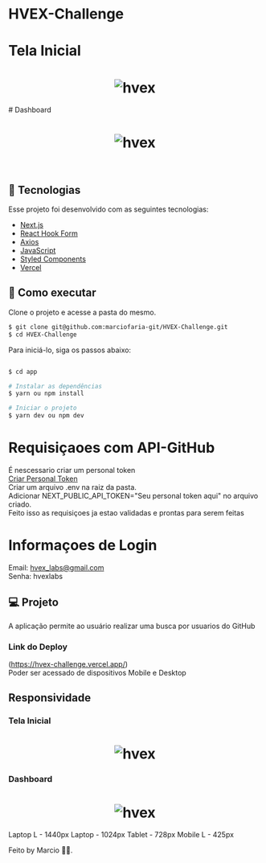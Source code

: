# HVEX-Challenge

# Tela Inicial
<h1 align="center">
    <img alt="hvex" src="https://s7.gifyu.com/images/login449c9d3f3c74f1f4.gif" />
</h1>
# Dashboard
<h1 align="center">
    <img alt="hvex" src="https://s7.gifyu.com/images/dashboardec18b24c10b27ccd.gif" />
</h1>
<br>

## 🧪 Tecnologias

Esse projeto foi desenvolvido com as seguintes tecnologias:

- [Next.js](https://nextjs.org/)
- [React Hook Form](https://react-hook-form.com/)
- [Axios](https://axios-http.com/docs/intro)
- [JavaScript](https://developer.mozilla.org/pt-BR/docs/Web/JavaScript)
- [Styled Components](https://styled-components.com/docs)
- [Vercel](https://vercel.com/)

## 🚀 Como executar

Clone o projeto e acesse a pasta do mesmo.

```bash
$ git clone git@github.com:marciofaria-git/HVEX-Challenge.git
$ cd HVEX-Challenge
```

Para iniciá-lo, siga os passos abaixo:
```bash

$ cd app

# Instalar as dependências
$ yarn ou npm install

# Iniciar o projeto
$ yarn dev ou npm dev
```
# Requisiçaoes com API-GitHub
É nescessario criar um personal token <br />
[Criar Personal Token](https://docs.github.com/pt/authentication/keeping-your-account-and-data-secure/creating-a-personal-access-token)<br />
Criar um arquivo .env na raiz da pasta.<br />
Adicionar NEXT_PUBLIC_API_TOKEN="Seu personal token aqui" no arquivo criado.<br />
Feito isso as requisiçoes ja estao validadas e prontas para serem feitas

# Informaçoes de Login
Email: hvex_labs@gmail.com <br/>
Senha: hvexlabs

## 💻 Projeto

A aplicação permite ao usuário realizar uma busca por usuarios do GitHub

### Link do Deploy
(https://hvex-challenge.vercel.app/)<br/>
Poder ser acessado de dispositivos Mobile e Desktop


## Responsividade

### Tela Inicial
<h1 align="center">
    <img alt="hvex" src="https://s7.gifyu.com/images/resLoginbdf9e43719c3c6a7.gif" />
</h1>

### Dashboard
<h1 align="center">
    <img alt="hvex" src="https://media4.giphy.com/media/znVmXimkuC5jMfuUa3/giphy.gif?cid=790b7611111c15cc14376d29f1cc8b9302a4439c12427aac&rid=giphy.gif&ct=g" />
</h1>



Laptop L - 1440px
Laptop - 1024px
Tablet - 728px
Mobile L - 425px


Feito by Marcio 🧑‍💻.

